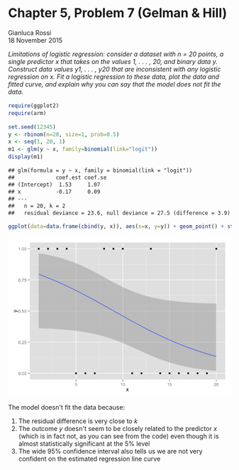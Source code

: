 # Chapter 5, Problem 7 (Gelman & Hill)
Gianluca Rossi  
18 November 2015  

*Limitations of logistic regression: consider a dataset with n = 20 points, a single predictor x that takes on the values 1, . . . , 20, and binary data y. Construct data values y1, . . . , y20 that are inconsistent with any logistic regression on x. Fit a logistic regression to these data, plot the data and fitted curve, and explain why you can say that the model does not fit the data.*


```r
require(ggplot2)
require(arm)
```


```r
set.seed(12345)
y <- rbinom(n=20, size=1, prob=0.5)
x <- seq(1, 20, 1)
m1 <- glm(y ~ x, family=binomial(link="logit"))
display(m1)
```

```
## glm(formula = y ~ x, family = binomial(link = "logit"))
##             coef.est coef.se
## (Intercept)  1.53     1.07  
## x           -0.17     0.09  
## ---
##   n = 20, k = 2
##   residual deviance = 23.6, null deviance = 27.5 (difference = 3.9)
```

```r
ggplot(data=data.frame(cbind(y, x)), aes(x=x, y=y)) + geom_point() + stat_smooth(method = "glm", family = "binomial")
```

![](arm_ch5p7_files/figure-html/unnamed-chunk-2-1.png) 

The model doesn't fit the data because:

1. The residual difference is very close to $k$
2. The outcome $y$ doesn't seem to be closely related to the predictor $x$ (which is in fact not, as you can see from the code) even though it is almost statistically significant at the 5% level
3. The wide 95% confidence interval also tells us we are not very confident on the estimated regression line curve
